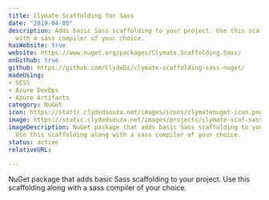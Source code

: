 ```yaml
---
title: Clymate Scaffolding for Sass
date: "2019-04-05"
description: Adds basic Sass scaffolding to your project. Use this scaffolding along
  with a sass compiler of your choice.
hasWebsite: true
website: https://www.nuget.org/packages/Clymate.Scaffolding.Sass/
onGithub: true
github: https://github.com/ClydeDz/clymate-scaffolding-sass-nuget/
madeUsing:
- SCSS
- Azure DevOps
- Azure Artifacts
category: NuGet
icon: https://static.clydedsouza.net/images/icons/clymatenuget-icon.png
image: https://static.clydedsouza.net/images/projects/clymate-scaf-sass.png
imageDescription: NuGet package that adds basic Sass scaffolding to your project.
  Use this scaffolding along with a sass compiler of your choice.
status: active
relativeURL: 

---
```


NuGet package that adds basic Sass scaffolding to your project. Use this scaffolding along with a sass compiler of your choice.

